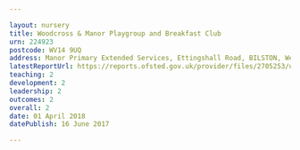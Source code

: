 ```yaml
---

layout: nursery
title: Woodcross & Manor Playgroup and Breakfast Club
urn: 224923
postcode: WV14 9UQ
address: Manor Primary Extended Services, Ettingshall Road, BILSTON, West Midlands, WV14 9UQ
latestReportUrl: https://reports.ofsted.gov.uk/provider/files/2705253/urn/224923.pdf
teaching: 2
development: 2
leadership: 2
outcomes: 2
overall: 2
date: 01 April 2018 
datePublish: 16 June 2017

---
```

